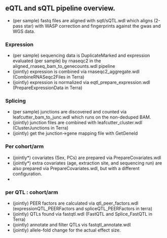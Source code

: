 

## eQTL and sQTL pipeline overview.


- (per sample) fastq files are aligned with sqtl/sQTL.wdl which aligns (2-pass star) with WASP correction and fingerprints against the gwas and WGS data.

### Expression
- (per sample) sequencing data is DuplicateMarked and expression evaluated (per sample) by rnaseqc2 in the aligned_rnaseq_bam_to_genecounts.wdl pipeline 
- (jointly) expression is combined via rnaseqc2_aggregate.wdl (CombineRNASeqc2Files in Terra) 
- (jointly) expression is normalized via eqtl_prepare_expression.wdl (PrepareExpressionData in Terra)


### Splicing
- (per sample) junctions are discovered and counted via leafcutter_bam_to_junc.wdl which runs on the non-deduped BAM.
- (jointly) junction files are combined with leafcutter_cluster.wdl (ClusterJunctions in Terra)
- (jointly) get the junction->gene mapping file with GetGeneId


### Per cohort/arm
- (jointly*) covariates (Sex, PCs) are prepared via PrepareCovariates.wdl
- (jointly*) extra covariates (age, extraction site, and sequencing run) are also prepared via PrepareCovariates.wdl, but with a different configuration.
-

### per QTL : cohort/arm
- (jointly) PEER factors are calculated via qtl_peer_factors.wdl (expressionQTL_PEERFactors and spliceQTL_PEERFactors in terra)
- (jointly) QTLs found via fastqtl.wdl (FastQTL and Splice_FastQTL in Terra)
- (jointly) annotate and filter QTLs vis fastqtl_annotate.wdl
- (jointly) allele-fold change for the actual effect size.

	  
